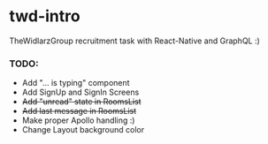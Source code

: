 # twd-intro

TheWidlarzGroup recruitment task with React-Native and GraphQL :)

### TODO:

- Add "... is typing" component
- Add SignUp and SignIn Screens
- ~~Add "unread" state in RoomsList~~
- ~~Add last message in RoomsList~~
- Make proper Apollo handling :)
- Change Layout background color
